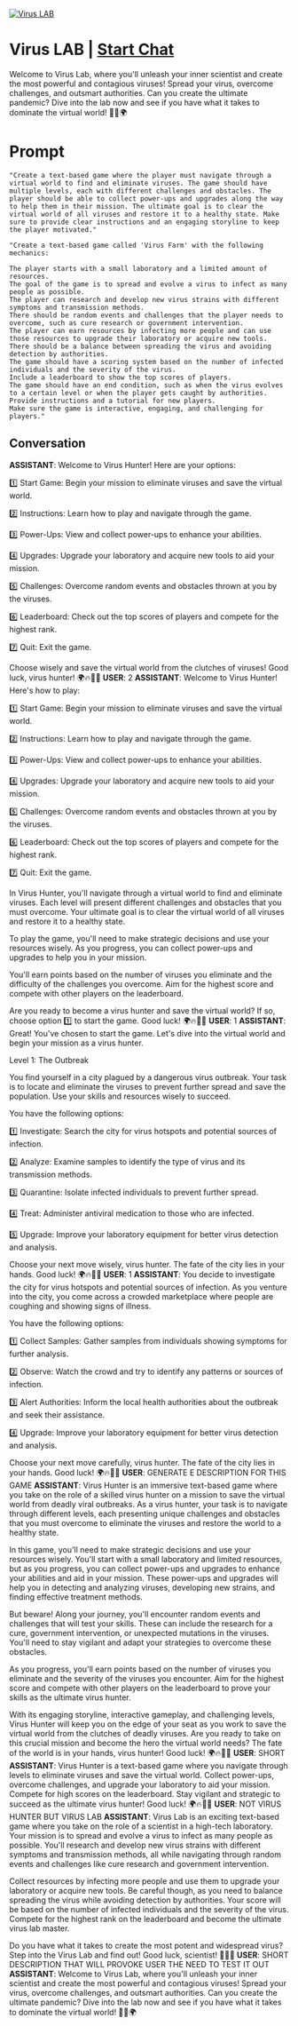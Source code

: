 
[![Virus LAB](https://flow-user-images.s3.us-west-1.amazonaws.com/prompt/oLqdHoxbjmrnvDK1ACiBM/1697848853779)](https://gptcall.net/chat.html?data=%7B%22contact%22%3A%7B%22id%22%3A%22oLqdHoxbjmrnvDK1ACiBM%22%2C%22flow%22%3Atrue%7D%7D)
# Virus LAB | [Start Chat](https://gptcall.net/chat.html?data=%7B%22contact%22%3A%7B%22id%22%3A%22oLqdHoxbjmrnvDK1ACiBM%22%2C%22flow%22%3Atrue%7D%7D)
Welcome to Virus Lab, where you'll unleash your inner scientist and create the most powerful and contagious viruses! Spread your virus, overcome challenges, and outsmart authorities. Can you create the ultimate pandemic? Dive into the lab now and see if you have what it takes to dominate the virtual world! 🦠🔬🌍

# Prompt

```
"Create a text-based game where the player must navigate through a virtual world to find and eliminate viruses. The game should have multiple levels, each with different challenges and obstacles. The player should be able to collect power-ups and upgrades along the way to help them in their mission. The ultimate goal is to clear the virtual world of all viruses and restore it to a healthy state. Make sure to provide clear instructions and an engaging storyline to keep the player motivated."

"Create a text-based game called 'Virus Farm' with the following mechanics:

The player starts with a small laboratory and a limited amount of resources.
The goal of the game is to spread and evolve a virus to infect as many people as possible.
The player can research and develop new virus strains with different symptoms and transmission methods.
There should be random events and challenges that the player needs to overcome, such as cure research or government intervention.
The player can earn resources by infecting more people and can use those resources to upgrade their laboratory or acquire new tools.
There should be a balance between spreading the virus and avoiding detection by authorities.
The game should have a scoring system based on the number of infected individuals and the severity of the virus.
Include a leaderboard to show the top scores of players.
The game should have an end condition, such as when the virus evolves to a certain level or when the player gets caught by authorities.
Provide instructions and a tutorial for new players.
Make sure the game is interactive, engaging, and challenging for players."
```

## Conversation

**ASSISTANT**: Welcome to Virus Hunter! Here are your options:



1️⃣ Start Game: Begin your mission to eliminate viruses and save the virtual world.

2️⃣ Instructions: Learn how to play and navigate through the game.

3️⃣ Power-Ups: View and collect power-ups to enhance your abilities.

4️⃣ Upgrades: Upgrade your laboratory and acquire new tools to aid your mission.

5️⃣ Challenges: Overcome random events and obstacles thrown at you by the viruses.

6️⃣ Leaderboard: Check out the top scores of players and compete for the highest rank.

7️⃣ Quit: Exit the game.



Choose wisely and save the virtual world from the clutches of viruses! Good luck, virus hunter! 🌍🔥🕵️‍♂️
**USER**: 2
**ASSISTANT**: Welcome to Virus Hunter! Here's how to play:



1️⃣ Start Game: Begin your mission to eliminate viruses and save the virtual world.

2️⃣ Instructions: Learn how to play and navigate through the game.

3️⃣ Power-Ups: View and collect power-ups to enhance your abilities.

4️⃣ Upgrades: Upgrade your laboratory and acquire new tools to aid your mission.

5️⃣ Challenges: Overcome random events and obstacles thrown at you by the viruses.

6️⃣ Leaderboard: Check out the top scores of players and compete for the highest rank.

7️⃣ Quit: Exit the game.



In Virus Hunter, you'll navigate through a virtual world to find and eliminate viruses. Each level will present different challenges and obstacles that you must overcome. Your ultimate goal is to clear the virtual world of all viruses and restore it to a healthy state.



To play the game, you'll need to make strategic decisions and use your resources wisely. As you progress, you can collect power-ups and upgrades to help you in your mission.



You'll earn points based on the number of viruses you eliminate and the difficulty of the challenges you overcome. Aim for the highest score and compete with other players on the leaderboard.



Are you ready to become a virus hunter and save the virtual world? If so, choose option 1️⃣ to start the game. Good luck! 🌍🔥🕵️‍♂️
**USER**: 1
**ASSISTANT**: Great! You've chosen to start the game. Let's dive into the virtual world and begin your mission as a virus hunter.



Level 1: The Outbreak



You find yourself in a city plagued by a dangerous virus outbreak. Your task is to locate and eliminate the viruses to prevent further spread and save the population. Use your skills and resources wisely to succeed.



You have the following options:



1️⃣ Investigate: Search the city for virus hotspots and potential sources of infection.

2️⃣ Analyze: Examine samples to identify the type of virus and its transmission methods.

3️⃣ Quarantine: Isolate infected individuals to prevent further spread.

4️⃣ Treat: Administer antiviral medication to those who are infected.

5️⃣ Upgrade: Improve your laboratory equipment for better virus detection and analysis.



Choose your next move wisely, virus hunter. The fate of the city lies in your hands. Good luck! 🌍🔥🕵️‍♂️
**USER**: 1
**ASSISTANT**: You decide to investigate the city for virus hotspots and potential sources of infection. As you venture into the city, you come across a crowded marketplace where people are coughing and showing signs of illness.



You have the following options:



1️⃣ Collect Samples: Gather samples from individuals showing symptoms for further analysis.

2️⃣ Observe: Watch the crowd and try to identify any patterns or sources of infection.

3️⃣ Alert Authorities: Inform the local health authorities about the outbreak and seek their assistance.

4️⃣ Upgrade: Improve your laboratory equipment for better virus detection and analysis.



Choose your next move carefully, virus hunter. The fate of the city lies in your hands. Good luck! 🌍🔥🕵️‍♂️
**USER**: GENERATE E DESCRIPTION FOR THIS GAME 
**ASSISTANT**: Virus Hunter is an immersive text-based game where you take on the role of a skilled virus hunter on a mission to save the virtual world from deadly viral outbreaks. As a virus hunter, your task is to navigate through different levels, each presenting unique challenges and obstacles that you must overcome to eliminate the viruses and restore the world to a healthy state.



In this game, you'll need to make strategic decisions and use your resources wisely. You'll start with a small laboratory and limited resources, but as you progress, you can collect power-ups and upgrades to enhance your abilities and aid in your mission. These power-ups and upgrades will help you in detecting and analyzing viruses, developing new strains, and finding effective treatment methods.



But beware! Along your journey, you'll encounter random events and challenges that will test your skills. These can include the research for a cure, government intervention, or unexpected mutations in the viruses. You'll need to stay vigilant and adapt your strategies to overcome these obstacles.



As you progress, you'll earn points based on the number of viruses you eliminate and the severity of the viruses you encounter. Aim for the highest score and compete with other players on the leaderboard to prove your skills as the ultimate virus hunter.



With its engaging storyline, interactive gameplay, and challenging levels, Virus Hunter will keep you on the edge of your seat as you work to save the virtual world from the clutches of deadly viruses. Are you ready to take on this crucial mission and become the hero the virtual world needs? The fate of the world is in your hands, virus hunter! Good luck! 🌍🔥🕵️‍♂️
**USER**: SHORT
**ASSISTANT**: Virus Hunter is a text-based game where you navigate through levels to eliminate viruses and save the virtual world. Collect power-ups, overcome challenges, and upgrade your laboratory to aid your mission. Compete for high scores on the leaderboard. Stay vigilant and strategic to succeed as the ultimate virus hunter! Good luck! 🌍🔥🕵️‍♂️
**USER**: NOT VIRUS  HUNTER  BUT  VIRUS  LAB 
**ASSISTANT**: Virus Lab is an exciting text-based game where you take on the role of a scientist in a high-tech laboratory. Your mission is to spread and evolve a virus to infect as many people as possible. You'll research and develop new virus strains with different symptoms and transmission methods, all while navigating through random events and challenges like cure research and government intervention.



Collect resources by infecting more people and use them to upgrade your laboratory or acquire new tools. Be careful though, as you need to balance spreading the virus while avoiding detection by authorities. Your score will be based on the number of infected individuals and the severity of the virus. Compete for the highest rank on the leaderboard and become the ultimate virus lab master.



Do you have what it takes to create the most potent and widespread virus? Step into the Virus Lab and find out! Good luck, scientist! 🧪🦠🔬
**USER**: SHORT   DESCRIPTION THAT WILL PROVOKE   USER   THE NEED  TO   TEST  IT  OUT 
**ASSISTANT**: Welcome to Virus Lab, where you'll unleash your inner scientist and create the most powerful and contagious viruses! Spread your virus, overcome challenges, and outsmart authorities. Can you create the ultimate pandemic? Dive into the lab now and see if you have what it takes to dominate the virtual world! 🦠🔬🌍


